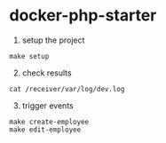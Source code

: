 # docker-php-starter


1. setup the project
```
make setup
```

2. check results
```
cat /receiver/var/log/dev.log
```

3. trigger events
```
make create-employee
make edit-employee
```